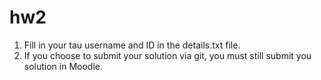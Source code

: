 # hw2

1. Fill in your tau username and ID in the details.txt file.
2. If you choose to submit your solution via git, you must still submit you solution in Moodle. 
